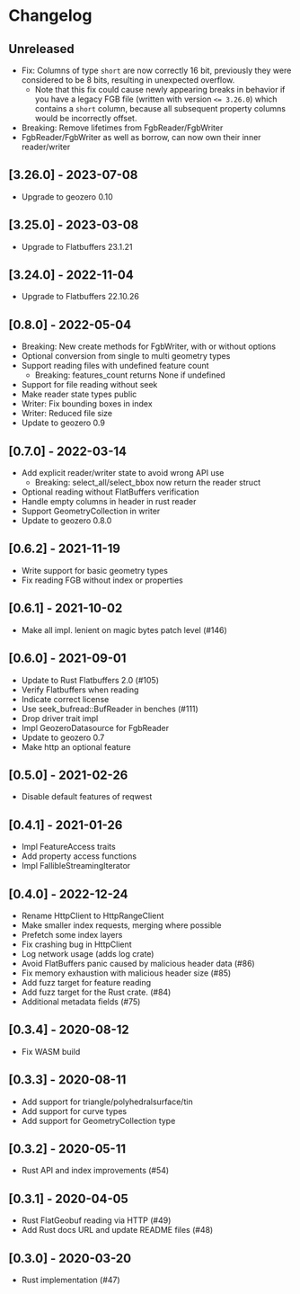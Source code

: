 # Changelog

## Unreleased

- Fix: Columns of type `short` are now correctly 16 bit, previously they were
  considered to be 8 bits, resulting in unexpected overflow.
  - Note that this fix could cause newly appearing breaks in behavior if you
    have a legacy FGB file (written with version `<= 3.26.0`) which contains a
    `short` column, because all subsequent property columns would be
    incorrectly offset.
- Breaking: Remove lifetimes from FgbReader/FgbWriter
- FgbReader/FgbWriter as well as borrow, can now own their inner reader/writer

## [3.26.0] - 2023-07-08

- Upgrade to geozero 0.10

## [3.25.0] - 2023-03-08

- Upgrade to Flatbuffers 23.1.21

## [3.24.0] - 2022-11-04

- Upgrade to Flatbuffers 22.10.26

## [0.8.0] - 2022-05-04

- Breaking: New create methods for FgbWriter, with or without options
- Optional conversion from single to multi geometry types
- Support reading files with undefined feature count
  - Breaking: features_count returns None if undefined
- Support for file reading without seek
- Make reader state types public
- Writer: Fix bounding boxes in index
- Writer: Reduced file size
- Update to geozero 0.9

## [0.7.0] - 2022-03-14

- Add explicit reader/writer state to avoid wrong API use
  - Breaking: select_all/select_bbox now return the reader struct
- Optional reading without FlatBuffers verification
- Handle empty columns in header in rust reader
- Support GeometryCollection in writer
- Update to geozero 0.8.0

## [0.6.2] - 2021-11-19

- Write support for basic geometry types
- Fix reading FGB without index or properties

## [0.6.1] - 2021-10-02

- Make all impl. lenient on magic bytes patch level (#146)

## [0.6.0] - 2021-09-01

- Update to Rust Flatbuffers 2.0 (#105)
- Verify Flatbuffers when reading
- Indicate correct license
- Use seek_bufread::BufReader in benches (#111)
- Drop driver trait impl
- Impl GeozeroDatasource for FgbReader
- Update to geozero 0.7
- Make http an optional feature

## [0.5.0] - 2021-02-26

- Disable default features of reqwest

## [0.4.1] - 2021-01-26

- Impl FeatureAccess traits
- Add property access functions
- Impl FallibleStreamingIterator

## [0.4.0] - 2022-12-24

- Rename HttpClient to HttpRangeClient
- Make smaller index requests, merging where possible
- Prefetch some index layers
- Fix crashing bug in HttpClient
- Log network usage (adds log crate)
- Avoid FlatBuffers panic caused by malicious header data (#86)
- Fix memory exhaustion with malicious header size (#85)
- Add fuzz target for feature reading
- Add fuzz target for the Rust crate. (#84)
- Additional metadata fields (#75)

## [0.3.4] - 2020-08-12

- Fix WASM build

## [0.3.3] - 2020-08-11

- Add support for triangle/polyhedralsurface/tin
- Add support for curve types
- Add support for GeometryCollection type

## [0.3.2] - 2020-05-11

- Rust API and index improvements (#54)

## [0.3.1] - 2020-04-05

- Rust FlatGeobuf reading via HTTP (#49)
- Add Rust docs URL and update README files (#48)

## [0.3.0] - 2020-03-20

- Rust implementation (#47)
